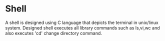 # Shell
A shell is designed using C language that depicts the terminal in unix/linux system. Designed shell executes all library commands such as ls,vi,wc and also executes 'cd' change directory command.

